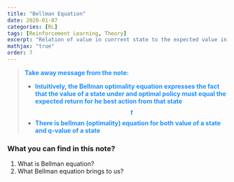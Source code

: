 ```yaml
---
title: "Bellman Equation"
date: 2020-01-07
categories: [RL]
tags: [Reinforcement Learning, Theory]
excerpt: "Relation of value in cunrrent state to the expected value in following states. What is the Bellman eqation"
mathjax: "true"
order: 7
---
```


> <span style="color:dodgerblue">**Take away message from the note:**</span>
> * <span style="color:dodgerblue">**Intuitively, the Bellman optimality equation expresses the fact that the value of a state under and optimal policy must equal the expected return for he best action from that state  $$t$$**</span>
> * <span style="color:dodgerblue">**There is bellman (optimality) equation for both value of a state and q-value of a state**</span>

### What you can find in this note?
1. What is Bellman equation?
2. What Bellman equation brings to us?
 



